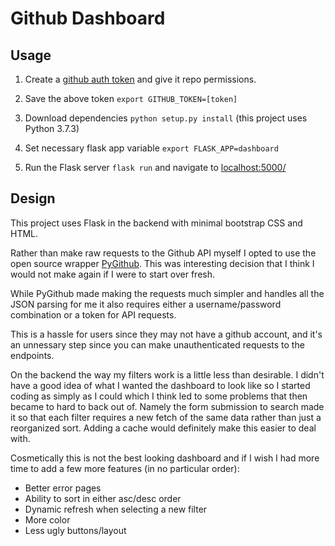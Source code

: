 # Github Dashboard


## Usage

1. Create a [github auth token](https://help.github.com/en/articles/creating-a-personal-access-token-for-the-command-line) and give it repo permissions.

2. Save the above token `export GITHUB_TOKEN=[token]`

3. Download dependencies `python setup.py install` (this project uses Python 3.7.3)

4. Set necessary flask app variable `export FLASK_APP=dashboard`

4. Run the Flask server `flask run` and navigate to [localhost:5000/](localhost:5000/)

## Design

This project uses Flask in the backend with minimal bootstrap CSS and HTML.

Rather than make raw requests to the Github API myself I opted to use the open source
wrapper [PyGithub](https://github.com/PyGithub/PyGithub). This was interesting decision
that I think I would not make again if I were to start over fresh.

While PyGithub made making the requests much simpler and handles all the JSON parsing
for me it also requires either a username/password combination or a token for API
requests.

This is a hassle for users since they may not have a github account, and it's an
unnessary step since you can make unauthenticated requests to the endpoints.

On the backend the way my filters work is a little less than desirable. I didn't have
a good idea of what I wanted the dashboard to look like so I started coding as simply
as I could which I think led to some problems that then became to hard to back out of.
Namely the form submission to search made it so that each filter requires a new fetch
of the same data rather than just a reorganized sort. Adding a cache would definitely
make this easier to deal with.

Cosmetically this is not the best looking dashboard and if I wish I had more time to 
add a few more features (in no particular order):

- Better error pages
- Ability to sort in either asc/desc order
- Dynamic refresh when selecting a new filter
- More color
- Less ugly buttons/layout
